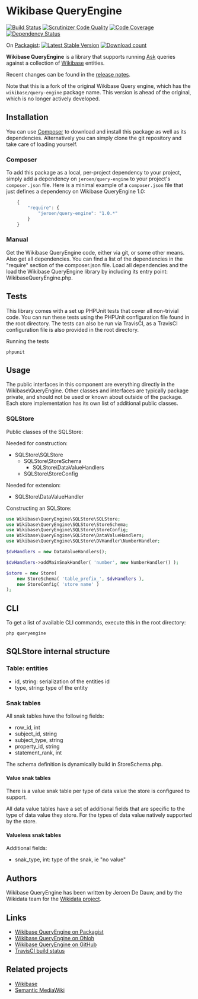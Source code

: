 # Wikibase QueryEngine

[![Build Status](https://secure.travis-ci.org/JeroenDeDauw/WikibaseQueryEngine.png?branch=master)](http://travis-ci.org/JeroenDeDauw/WikibaseQueryEngine)
[![Scrutinizer Code Quality](https://scrutinizer-ci.com/g/JeroenDeDauw/WikibaseQueryEngine/badges/quality-score.png?b=master)](https://scrutinizer-ci.com/g/JeroenDeDauw/WikibaseQueryEngine/?branch=master)
[![Code Coverage](https://scrutinizer-ci.com/g/JeroenDeDauw/WikibaseQueryEngine/badges/coverage.png?b=master)](https://scrutinizer-ci.com/g/JeroenDeDauw/WikibaseQueryEngine/?branch=master)
[![Dependency Status](https://www.versioneye.com/php/jeroen:query-engine/dev-master/badge.svg)](https://www.versioneye.com/php/jeroen:query-engine/dev-master)

On [Packagist](https://packagist.org/packages/jeroen/query-engine):
[![Latest Stable Version](https://poser.pugx.org/jeroen/query-engine/version.png)](https://packagist.org/packages/jeroen/query-engine)
[![Download count](https://poser.pugx.org/jeroen/query-engine/d/total.png)](https://packagist.org/packages/jeroen/query-engine)

**Wikibase QueryEngine** is a library that supports running [Ask](https://github.com/JeroenDeDauw/Ask)
queries against a collection of [Wikibase](http://wikiba.se) entities.

Recent changes can be found in the [release notes](RELEASE-NOTES.md).

Note that this is a fork of the original Wikibase Query engine, which has the `wikibase/query-engine`
package name. This version is ahead of the original, which is no longer actively developed.

## Installation

You can use [Composer](http://getcomposer.org/) to download and install
this package as well as its dependencies. Alternatively you can simply clone
the git repository and take care of loading yourself.

### Composer

To add this package as a local, per-project dependency to your project, simply add a
dependency on `jeroen/query-engine` to your project's `composer.json` file.
Here is a minimal example of a `composer.json` file that just defines a dependency on
Wikibase QueryEngine 1.0:

```js
    {
        "require": {
            "jeroen/query-engine": "1.0.*"
        }
    }
```

### Manual

Get the Wikibase QueryEngine code, either via git, or some other means. Also get all dependencies.
You can find a list of the dependencies in the "require" section of the composer.json file.
Load all dependencies and the load the Wikibase QueryEngine library by including its entry point:
WikibaseQueryEngine.php.

## Tests

This library comes with a set up PHPUnit tests that cover all non-trivial code. You can run these
tests using the PHPUnit configuration file found in the root directory. The tests can also be run
via TravisCI, as a TravisCI configuration file is also provided in the root directory.

Running the tests

    phpunit

## Usage

The public interfaces in this component are everything directly in the Wikibase\QueryEngine.
Other classes and interfaces are typically package private, and should not be used or known
about outside of the package. Each store implementation has its own list of additional public
classes.

### SQLStore

Public classes of the SQLStore:

Needed for construction:

* SQLStore\SQLStore
    * SQLStore\StoreSchema
        * SQLStore\DataValueHandlers
    * SQLStore\StoreConfig

Needed for extension:

* SQLStore\DataValueHandler

Constructing an SQLStore:

```php
use Wikibase\QueryEngine\SQLStore\SQLStore;
use Wikibase\QueryEngine\SQLStore\StoreSchema;
use Wikibase\QueryEngine\SQLStore\StoreConfig;
use Wikibase\QueryEngine\SQLStore\DataValueHandlers;
use Wikibase\QueryEngine\SQLStore\DVHandler\NumberHandler;

$dvHandlers = new DataValueHandlers();

$dvHandlers->addMainSnakHandler( 'number', new NumberHandler() );

$store = new Store(
    new StoreSchema( 'table_prefix_', $dvHandlers ),
    new StoreConfig( 'store name' )
);
```

## CLI

To get a list of available CLI commands, execute this in the root directory:

    php queryengine

## SQLStore internal structure

### Table: entities

* id, string: serialization of the entities id
* type, string: type of the entity

### Snak tables

All snak tables have the following fields:

* row_id, int
* subject_id, string
* subject_type, string
* property_id, string
* statement_rank, int

The schema definition is dynamically build in StoreSchema.php.

#### Value snak tables

There is a value snak table per type of data value the store is configured to support.

All data value tables have a set of additional fields that are specific to the type of
data value they store. For the types of data value natively supported by the store.

#### Valueless snak tables

Additional fields:

* snak_type, int: type of the snak, ie "no value"

## Authors

Wikibase QueryEngine has been written by Jeroen De Dauw, and by the Wikidata team for the
[Wikidata project](https://wikidata.org/).

## Links

* [Wikibase QueryEngine on Packagist](https://packagist.org/packages/jeroen/query-engine)
* [Wikibase QueryEngine on Ohloh](https://www.ohloh.net/p/wikibasequeryengine/)
* [Wikibase QueryEngine on GitHub](https://github.com/JeroenDeDauw/WikibaseQueryEngine)
* [TravisCI build status](https://travis-ci.org/JeroenDeDauw/WikibaseQueryEngine)

## Related projects

* [Wikibase](http://wikiba.se)
* [Semantic MediaWiki](https://semantic-mediawiki.org/)
